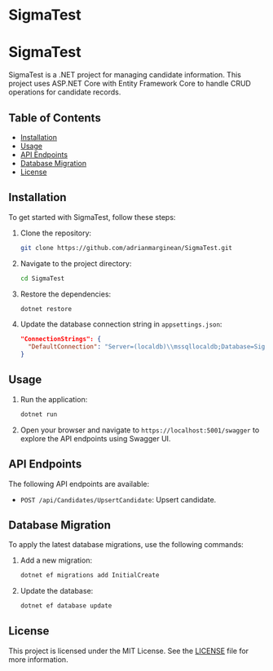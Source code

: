 # SigmaTest

# SigmaTest

SigmaTest is a .NET project for managing candidate information. This project uses ASP.NET Core with Entity Framework Core to handle CRUD operations for candidate records.

## Table of Contents

- [Installation](#installation)
- [Usage](#usage)
- [API Endpoints](#api-endpoints)
- [Database Migration](#database-migration)
- [License](#license)

## Installation

To get started with SigmaTest, follow these steps:

1. Clone the repository:
    ```sh
    git clone https://github.com/adrianmarginean/SigmaTest.git
    ```

2. Navigate to the project directory:
    ```sh
    cd SigmaTest
    ```

3. Restore the dependencies:
    ```sh
    dotnet restore
    ```

4. Update the database connection string in `appsettings.json`:
    ```json
    "ConnectionStrings": {
      "DefaultConnection": "Server=(localdb)\\mssqllocaldb;Database=SigmaTestDB;Trusted_Connection=True;MultipleActiveResultSets=true"
    }
    ```

## Usage

1. Run the application:
    ```sh
    dotnet run
    ```

2. Open your browser and navigate to `https://localhost:5001/swagger` to explore the API endpoints using Swagger UI.

## API Endpoints

The following API endpoints are available:

- `POST /api/Candidates/UpsertCandidate`: Upsert candidate.


## Database Migration

To apply the latest database migrations, use the following commands:

1. Add a new migration:
    ```sh
    dotnet ef migrations add InitialCreate
    ```

2. Update the database:
    ```sh
    dotnet ef database update
    ```

## License

This project is licensed under the MIT License. See the [LICENSE](LICENSE) file for more information.
